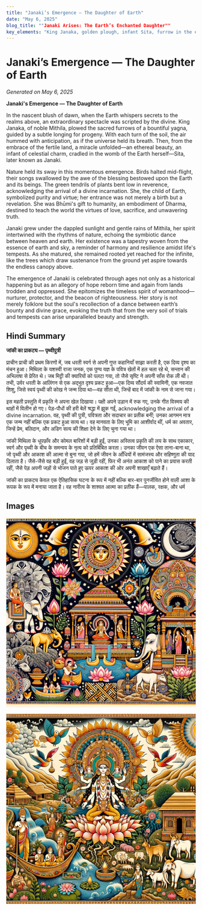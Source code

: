 ```yaml
---
title: "Janaki’s Emergence — The Daughter of Earth"
date: "May 6, 2025"
blog_title: ""Janaki Arises: The Earth’s Enchanted Daughter""
key_elements: "King Janaka, golden plough, infant Sita, furrow in the earth, divine aura around Sita, Bhoomi Devi symbolism, cracked earth or blooming soil, lotuses, creepers, conch shells, elephants sprinkling water, Mithila landscape, village huts, cows, peacocks, parrots, Madhubani-style borders, flowers, fish, sun motifs, celestial rays, Devas watching from above, halo around Sita, Sage Shatananda, Tulsi plant, kamandalu, yagna altar, earth-toned color palette, gold-red-green-blue accents"
---
```


# Janaki’s Emergence — The Daughter of Earth

*Generated on May 6, 2025*

**Janaki's Emergence — The Daughter of Earth**

In the nascent blush of dawn, when the Earth whispers secrets to the realms above, an extraordinary spectacle was scripted by the divine. King Janaka, of noble Mithila, plowed the sacred furrows of a bountiful yagna, guided by a subtle longing for progeny. With each turn of the soil, the air hummed with anticipation, as if the universe held its breath. Then, from the embrace of the fertile land, a miracle unfolded—an ethereal beauty, an infant of celestial charm, cradled in the womb of the Earth herself—Sita, later known as Janaki.

Nature held its sway in this momentous emergence. Birds halted mid-flight, their songs swallowed by the awe of the blessing bestowed upon the Earth and its beings. The green tendrils of plants bent low in reverence, acknowledging the arrival of a divine incarnation. She, the child of Earth, symbolized purity and virtue; her entrance was not merely a birth but a revelation. She was Bhūmi's gift to humanity, an embodiment of Dharma, destined to teach the world the virtues of love, sacrifice, and unwavering truth.

Janaki grew under the dappled sunlight and gentle rains of Mithila, her spirit intertwined with the rhythms of nature, echoing the symbiotic dance between heaven and earth. Her existence was a tapestry woven from the essence of earth and sky, a reminder of harmony and resilience amidst life's tempests. As she matured, she remained rooted yet reached for the infinite, like the trees which draw sustenance from the ground yet aspire towards the endless canopy above.

The emergence of Janaki is celebrated through ages not only as a historical happening but as an allegory of hope reborn time and again from lands trodden and oppressed. She epitomizes the timeless spirit of womanhood—nurturer, protector, and the beacon of righteousness. Her story is not merely folklore but the soul's recollection of a dance between earth’s bounty and divine grace, evoking the truth that from the very soil of trials and tempests can arise unparalleled beauty and strength.

## Hindi Summary

**जांकी का प्राकट्य — पृथ्वीपुत्री**

प्राचीन प्राची की प्रथम किरणों में, जब धरती स्वर्ग से अपनी गुप्त कहानियाँ साझा करती है, एक दिव्य दृश्य का मंचन हुआ। मिथिला के यशस्वी राजा जनक, एक पुण्य यज्ञ के पवित्र खेतों में हल चला रहे थे, सन्तान की अभिलाषा से प्रेरित थे। जब मिट्टी की क्यारियों को पलटा गया, तो जैसे सृष्टि ने अपनी साँस रोक ली थी। तभी, उर्वर धरती के आलिंगन से एक अद्भुत दृश्य प्रकट हुआ—एक दिव्य सौंदर्य की स्वामिनी, एक नवजात शिशु, जिसे स्वयं पृथ्वी की कोख ने जन्म दिया था—वह सीता थी, जिन्हें बाद में जांकी के नाम से जाना गया।

इस महती प्रस्तुति में प्रकृति ने अपना खेल दिखाया। पक्षी अपने उड़ान में रुक गए, उनके गीत विस्मय की थाहों में विलीन हो गए। पेड़-पौधों की हरी बेलें श्रद्धा में झुक गईं, acknowledging the arrival of a divine incarnation. वह, पृथ्वी की पुत्री, पवित्रता और सदाचार का प्रतीक बनीं; उनका आगमन मात्र एक जन्म नहीं बल्कि एक प्रकट हुआ सत्य था। वह मानवता के लिए भूमि का आशीर्वाद थीं, धर्म का अवतार, जिन्हें प्रेम, बलिदान, और अडिग सत्य की शिक्षा देने के लिए चुना गया था। 

जांकी मिथिला के धूपछाँव और कोमल बारिशों में बड़ी हुईं, उनका अस्तित्व प्रकृति की लय के साथ एकाकार, स्वर्ग और पृथ्वी के बीच के समन्वय के नृत्य को प्रतिबिंबित करता। उनका जीवन एक ऐसा ताना-बाना था, जो पृथ्वी और आकाश की आत्मा से बुना गया, जो हमें जीवन के आँधियों में सामंजस्य और सहिष्णुता की याद दिलाता है। जैसे-जैसे वह बड़ी हुईं, वह जड़ से जुड़ी रहीं, फिर भी अनंत आकाश को पाने का प्रयास करती रहीं, जैसे पेड़ अपनी जड़ों से भोजन पाते हुए ऊपर आकाश की ओर अपनी शाखाएँ बढ़ाते हैं।

जांकी का प्राकट्य केवल एक ऐतिहासिक घटना के रूप में नहीं बल्कि बार-बार पुनर्जीवित होने वाली आशा के रूपक के रूप में मनाया जाता है। वह नारीत्व के शाश्वत आत्मा का प्रतीक हैं—पालक, रक्षक, और धर्म

## Images

![Janaki’s Emergence — The Daughter of Earth - Variation 1](https://raw.githubusercontent.com/amarshat/mithila-content/main/images/2025/05/2025-05-06-am-janakis-emergence-the-daughter-of-earth.png)

![Janaki’s Emergence — The Daughter of Earth - Variation 2](https://raw.githubusercontent.com/amarshat/mithila-content/main/images/2025/05/2025-05-06-pm-janakis-emergence-the-daughter-of-earth.png)
